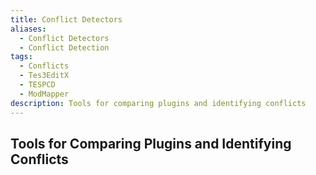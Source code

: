 ```yaml
---
title: Conflict Detectors
aliases:
  - Conflict Detectors
  - Conflict Detection
tags:
  - Conflicts
  - Tes3EditX
  - TESPCD
  - ModMapper
description: Tools for comparing plugins and identifying conflicts
---
```

## Tools for Comparing Plugins and Identifying Conflicts

